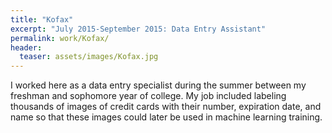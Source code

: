 ```yaml
---
title: "Kofax"
excerpt: "July 2015-September 2015: Data Entry Assistant"
permalink: work/Kofax/
header:
  teaser: assets/images/Kofax.jpg
---
```


I worked here as a data entry specialist during the summer between my freshman and sophomore year of college.  My job included labeling thousands of images of credit cards with their number, expiration date, and name so that these images could later be used in machine learning training.
